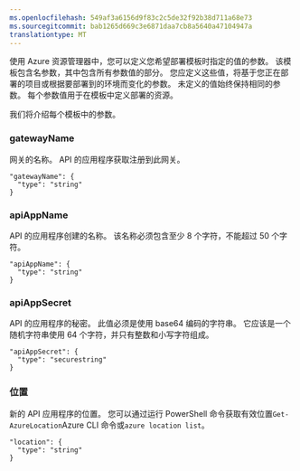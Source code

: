 ```yaml
---
ms.openlocfilehash: 549af3a6156d9f83c2c5de32f92b38d711a68e73
ms.sourcegitcommit: bab1265d669c3e6871daa7cb8a5640a47104947a
translationtype: MT
---
```

使用 Azure 资源管理器中，您可以定义您希望部署模板时指定的值的参数。 该模板包含名参数，其中包含所有参数值的部分。
您应定义这些值，将基于您正在部署的项目或根据要部署到的环境而变化的参数。 未定义的值始终保持相同的参数。 每个参数值用于在模板中定义部署的资源。 

我们将介绍每个模板中的参数。

### gatewayName

网关的名称。 API 的应用程序获取注册到此网关。

    "gatewayName": {
      "type": "string"
    }

### apiAppName

API 的应用程序创建的名称。 该名称必须包含至少 8 个字符，不能超过 50 个字符。
    
    "apiAppName": {
      "type": "string"
    }

### apiAppSecret

API 的应用程序的秘密。 此值必须是使用 base64 编码的字符串。 它应该是一个随机字符串使用 64 个字符，并只有整数和小写字符组成。

    "apiAppSecret": {
      "type": "securestring"
    }

### 位置

新的 API 应用程序的位置。 您可以通过运行 PowerShell 命令获取有效位置`Get-AzureLocation`Azure CLI 命令或`azure location list`。

    "location": {
      "type": "string"
    }

